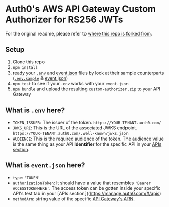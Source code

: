 # Auth0's AWS API Gateway Custom Authorizer for RS256 JWTs

For the original readme, please refer to [where this repo is forked from](https://github.com/auth0-samples/jwt-rsa-aws-custom-authorizer).


## Setup

1. Clone this repo
2. `npm install`
3. ready your [`.env`](https://github.com/rakroll/jwt-rsa-aws-custom-authorizer/blob/master/.env) and [event.json](https://github.com/rakroll/jwt-rsa-aws-custom-authorizer/blob/master/.event.json) files by look at their sample counterparts ([`.env.sample`](https://github.com/rakroll/jwt-rsa-aws-custom-authorizer/blob/master/.env./sample) & [event.json](https://github.com/rakroll/jwt-rsa-aws-custom-authorizer/blob/master/event.sample.json))
4. `npm test` to see if your `.env` works with your `event.json`
5. `npm bundle` and upload the resulting `custom-authorizer.zip` to your API Gateway


## What is `.env` here?
* `TOKEN_ISSUER`: The issuer of the token. `https://YOUR-TENANT.auth0.com/`
* `JWKS_URI`: This is the URL of the associated JWKS endpoint. `https://YOUR-TENANT.auth0.com/.well-known/jwks.json`
* `AUDIENCE`: This is the required audience of the token. The audience value is the same thing as your API **Identifier** for the specific API in your [APIs section]((https://manage.auth0.com/#/apis)).


## What is `event.json` here?

* `type`: `'TOKEN'`
* `authorizationToken`: It should have a value that resembles `'Bearer ACCESSTOKENHERE'`. The access token can be gotten inside your specific API's test tab in your [APIs section]((https://manage.auth0.com/#/apis)
* `methodArn`: string value of the specific [API Gateway's ARN](https://user-images.githubusercontent.com/14366908/61774859-bfbdde00-ae32-11e9-95af-47302649d98f.png).
